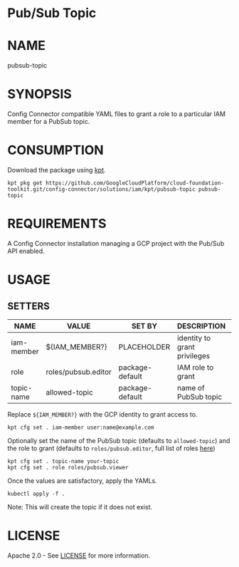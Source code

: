 Pub/Sub Topic
==================================================
# NAME
  pubsub-topic
# SYNOPSIS
  Config Connector compatible YAML files to grant a role to a particular IAM member for a PubSub topic.
# CONSUMPTION
  Download the package using [kpt](https://googlecontainertools.github.io/kpt/).
  ```
  kpt pkg get https://github.com/GoogleCloudPlatform/cloud-foundation-toolkit.git/config-connector/solutions/iam/kpt/pubsub-topic pubsub-topic
  ```
# REQUIREMENTS
  A Config Connector installation managing a GCP project with the Pub/Sub API enabled.
# USAGE
## SETTERS
|    NAME    |        VALUE        |     SET BY      |         DESCRIPTION          | COUNT |
|------------|---------------------|-----------------|------------------------------|-------|
| iam-member | ${IAM_MEMBER?}      | PLACEHOLDER     | identity to grant privileges | 1     |
| role       | roles/pubsub.editor | package-default | IAM role to grant            | 1     |
| topic-name | allowed-topic       | package-default | name of PubSub topic         | 2     |

  Replace `${IAM_MEMBER?}` with the GCP identity to grant access to.
  ```
  kpt cfg set . iam-member user:name@example.com
  ```
  Optionally set the name of the PubSub topic (defaults to `allowed-topic`) and
the role to grant (defaults to `roles/pubsub.editor`, full list of roles
[here](https://cloud.google.com/iam/docs/understanding-roles#pub-sub-roles))
  ```
  kpt cfg set . topic-name your-topic
  kpt cfg set . role roles/pubsub.viewer
  ```
  Once the values are satisfactory, apply the YAMLs.
  ```
  kubectl apply -f .
  ```
  Note: This will create the topic if it does not exist.
# LICENSE
  Apache 2.0 - See [LICENSE](/LICENSE) for more information.
